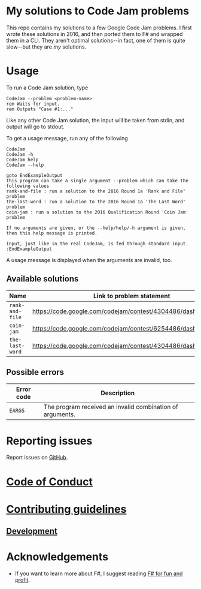# My solutions to Code Jam problems

This repo contains my solutions to a few Google Code Jam problems. I first
wrote these solutions in 2016, and then ported them to F# and wrapped them in a
CLI. They aren't optimal solutions--in fact, one of them is quite slow--but
they are *my* solutions.

# Usage

To run a Code Jam solution, type

```batchfile
CodeJam --problem <problem-name>
rem Waits for input.
rem Outputs "Case #1:..."
```

Like any other Code Jam solution, the input will be taken from stdin, and
output will go to stdout.

To get a usage message, run any of the following

```batchfile
CodeJam
CodeJam -h
CodeJam help
CodeJam --help

goto EndExampleOutput
This program can take a single argument --problem which can take the following values
rank-and-file : run a solution to the 2016 Round 1a 'Rank and File' problem
the-last-word : run a solution to the 2016 Round 1a 'The Last Word' problem
coin-jam : run a solution to the 2016 Qualification Round 'Coin Jam' problem

If no arguments are given, or the --help/help/-h argument is given, then this help message is printed.

Input, just like in the real CodeJam, is fed through standard input.
:EndExampleOutput
```

A usage message is displayed when the arguments are invalid, too.

## Available solutions

| Name            | Link to problem statement                                      |
| --------------- | -------------------------------------------------------------- |
| `rank-and-file` | https://code.google.com/codejam/contest/4304486/dashboard#s=p1 |
| `coin-jam`      | https://code.google.com/codejam/contest/6254486/dashboard#s=p2 |
| `the-last-word` | https://code.google.com/codejam/contest/4304486/dashboard      |

## Possible errors

| Error code | Description                                               |
| ---------- | --------------------------------------------------------- |
| `EARGS`    | The program received an invalid combination of arguments. |

# Reporting issues

Report issues on [GitHub](https://github.com/jmanuel1/code-jam-f-sharp/issues).

# [Code of Conduct](./CODE_OF_CONDUCT.md)

# [Contributing guidelines](./CONTRIBUTING.md)

## [Development](./CONTRIBUTING.md#development)

# Acknowledgements

- If you want to learn more about F#, I suggest reading
  [F# for fun and profit](https://fsharpforfunandprofit.com/).
